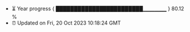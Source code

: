 - ⏳ Year progress { ████████████████████████▁▁▁▁▁▁ } 80.12 %
- ⏰ Updated on Fri, 20 Oct 2023 10:18:24 GMT

